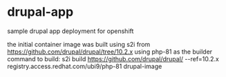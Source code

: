 # drupal-app
sample drupal app deployment for openshift


the initial container image was built using s2i from https://github.com/drupal/drupal/tree/10.2.x using php-81 as the builder
command to build: s2i build https://github.com/drupal/drupal/ --ref=10.2.x registry.access.redhat.com/ubi9/php-81 drupal-image
